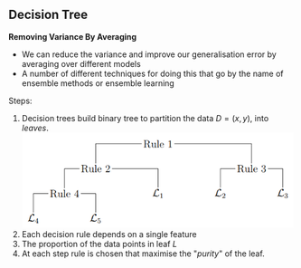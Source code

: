 ## Decision Tree
**Removing Variance By Averaging**
- We can reduce the variance and improve our generalisation error by averaging over different models
- A number of different techniques for doing this that go by the name of ensemble methods or ensemble learning

Steps:
1. Decision trees build binary tree to partition the data $D = {(x, y)}$, into _leaves_.
![](https://github.com/werdnakof/Advanced-Machine-Learning-Notes/blob/master/images/ensembleLearning1.png?raw=true)
2. Each decision rule depends on a single feature
3. The proportion of the data points in leaf $L$ 
4. At each step rule is chosen that maximise the "_purity_" of the leaf.








<!--stackedit_data:
eyJoaXN0b3J5IjpbNDg0NjczNjg1LC0xMTc1ODE4NTc3LC0zMj
QzNDEyNDksMTk0MDAzOTgxNywxNzI1OTE5OTI0XX0=
-->